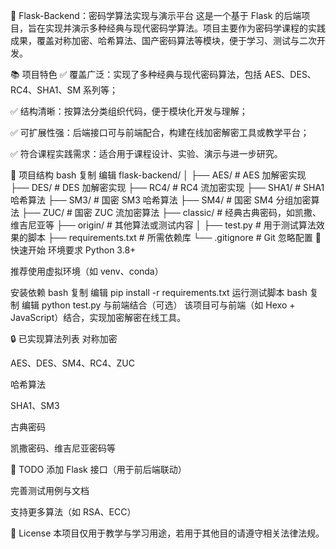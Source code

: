 🔐 Flask-Backend：密码学算法实现与演示平台
这是一个基于 Flask 的后端项目，旨在实现并演示多种经典与现代密码学算法。项目主要作为密码学课程的实践成果，覆盖对称加密、哈希算法、国产密码算法等模块，便于学习、测试与二次开发。

📚 项目特色
✅ 覆盖广泛：实现了多种经典与现代密码算法，包括 AES、DES、RC4、SHA1、SM 系列等；

✅ 结构清晰：按算法分类组织代码，便于模块化开发与理解；

✅ 可扩展性强：后端接口可与前端配合，构建在线加密解密工具或教学平台；

✅ 符合课程实践需求：适合用于课程设计、实验、演示与进一步研究。

📁 项目结构
bash
复制
编辑
flask-backend/
│
├── AES/        # AES 加解密实现
├── DES/        # DES 加解密实现
├── RC4/        # RC4 流加密实现
├── SHA1/       # SHA1 哈希算法
├── SM3/        # 国密 SM3 哈希算法
├── SM4/        # 国密 SM4 分组加密算法
├── ZUC/        # 国密 ZUC 流加密算法
├── classic/    # 经典古典密码，如凯撒、维吉尼亚等
├── origin/     # 其他算法或测试内容
│
├── test.py     # 用于测试算法效果的脚本
├── requirements.txt  # 所需依赖库
└── .gitignore  # Git 忽略配置
🚀 快速开始
环境要求
Python 3.8+

推荐使用虚拟环境（如 venv、conda）

安装依赖
bash
复制
编辑
pip install -r requirements.txt
运行测试脚本
bash
复制
编辑
python test.py
与前端结合（可选）
该项目可与前端（如 Hexo + JavaScript）结合，实现加密解密在线工具。

🔒 已实现算法列表
对称加密

AES、DES、SM4、RC4、ZUC

哈希算法

SHA1、SM3

古典密码

凯撒密码、维吉尼亚密码等

📌 TODO
 添加 Flask 接口（用于前后端联动）

 完善测试用例与文档

 支持更多算法（如 RSA、ECC）

📄 License
本项目仅用于教学与学习用途，若用于其他目的请遵守相关法律法规。
